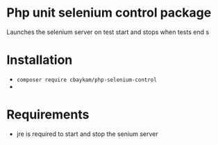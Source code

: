 # Php unit selenium control package 

Launches the selenium server on test start and stops when tests end s

# Installation 

  - `composer require cbaykam/php-selenium-control`
  - 

# Requirements 
  - jre is required to start and stop the senium server
